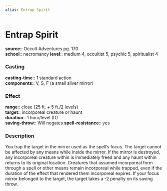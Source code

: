 ```yaml
---
alias: Entrap Spirit
---
```


# Entrap Spirit 

**source**:: Occult Adventures pg. 170  
**school**:: necromancy
**level**:: medium 4, occultist 5, psychic 5, spiritualist 4

### Casting 

**casting-time**:: 1 standard action  
**components**:: V, S, F (a small silver mirror)

### Effect 

**range**:: close (25 ft. + 5 ft./2 levels)  
**target**:: incorporeal creature or haunt  
**duration**:: 1 hour/level (D)  
**saving-throw**:: Will negates
**spell-resistance**:: yes

### Description 

You trap the target in the mirror used as the spell’s focus. The target cannot be affected by any means while inside the mirror. If the mirror is destroyed, any incorporeal creature within is immediately freed and any haunt within returns to its original location. Creatures that assumed incorporeal form through a spell or other means remain incorporeal while trapped, even if the duration of the effect that rendered them incorporeal expires. If your focus mirror belonged to the target, the target takes a -2 penalty on its saving throw.
